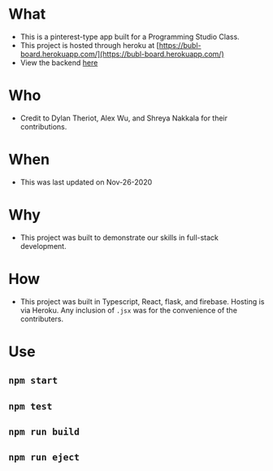 # What
* This is a pinterest-type app built for a Programming Studio Class.
* This project is hosted through heroku at [https://bubl-board.herokuapp.com/](https://bubl-board.herokuapp.com/)
* View the backend [here](https://github.com/dylantheriot/bubl-backend)
# Who

* Credit to Dylan Theriot, Alex Wu, and Shreya Nakkala for their contributions.

# When
* This was last updated on Nov-26-2020

# Why
* This project was built to demonstrate our skills in full-stack development.

# How
* This project was built in Typescript, React, flask, and firebase. Hosting is via Heroku. Any inclusion of `.jsx` was for the convenience of the contributers.

# Use

## `npm start`
## `npm test`
## `npm run build`
## `npm run eject`
